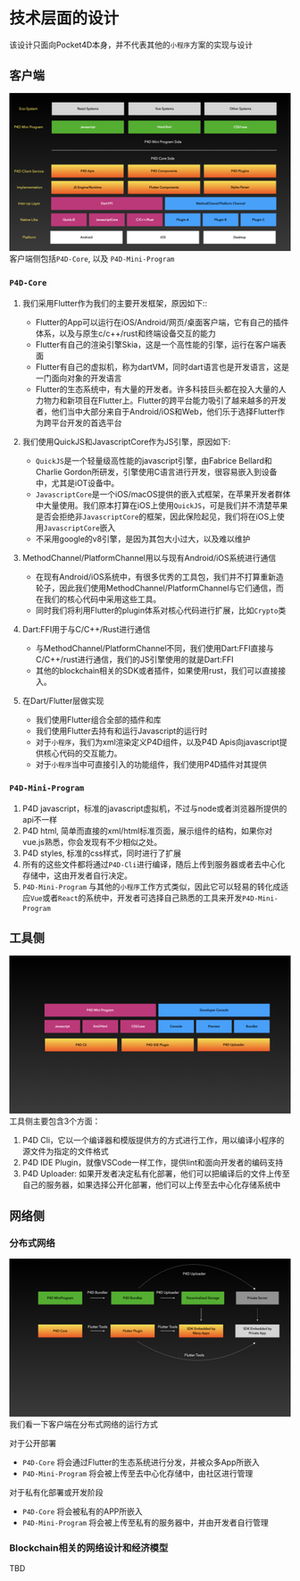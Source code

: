 # 技术层面的设计
该设计只面向Pocket4D本身，并不代表其他的`小程序`方案的实现与设计

## 客户端

![客户端架构](/assets/p4d_client_structure.001.jpeg)
客户端侧包括`P4D-Core`, 以及 `P4D-Mini-Program`

### `P4D-Core` 

1. 我们采用Flutter作为我们的主要开发框架，原因如下::
   
   * Flutter的App可以运行在iOS/Android/网页/桌面客户端，它有自己的插件体系，以及与原生c/c++/rust和终端设备交互的能力
   * Flutter有自己的渲染引擎Skia，这是一个高性能的引擎，运行在客户端表面
   * Flutter有自己的虚拟机，称为dartVM，同时dart语言也是开发语言，这是一门面向对象的开发语言
   * Flutter的生态系统中，有大量的开发者。许多科技巨头都在投入大量的人力物力和新项目在Flutter上。Flutter的跨平台能力吸引了越来越多的开发者，他们当中大部分来自于Android/iOS和Web，他们乐于选择Flutter作为跨平台开发的首选平台
  
2. 我们使用QuickJS和JavascriptCore作为JS引擎，原因如下:
   * `QuickJS`是一个轻量级高性能的javascript引擎，由Fabrice Bellard和Charlie Gordon所研发，引擎使用C语言进行开发，很容易嵌入到设备中，尤其是iOT设备中。
   * `JavascriptCore`是一个iOS/macOS提供的嵌入式框架，在苹果开发者群体中大量使用。我们原本打算在iOS上使用`QuickJS`，可是我们并不清楚苹果是否会拒绝非`JavascriptCore`的框架，因此保险起见，我们将在iOS上使用`JavascriptCore`嵌入
   * 不采用google的v8引擎，是因为其包大小过大，以及难以维护
  
3. MethodChannel/PlatformChannel用以与现有Android/iOS系统进行通信
   * 在现有Android/iOS系统中，有很多优秀的工具包，我们并不打算重新造轮子，因此我们使用MethodChannel/PlatformChannel与它们通信，而在我们的核心代码中采用这些工具。
   * 同时我们将利用Flutter的plugin体系对核心代码进行扩展，比如`Crypto`类

4. Dart:FFI用于与C/C++/Rust进行通信
   * 与MethodChannel/PlatformChannel不同，我们使用Dart:FFI直接与C/C++/rust进行通信，我们的JS引擎使用的就是Dart:FFI
   * 其他的blockchain相关的SDK或者插件，如果使用rust，我们可以直接接入。
  
5. 在Dart/Flutter层做实现
   * 我们使用Flutter组合全部的插件和库
   * 我们使用Flutter去持有和运行Javascript的运行时
   * 对于`小程序`，我们为xml渲染定义P4D组件，以及P4D Apis向javascript提供核心代码的交互能力。
   * 对于`小程序`当中可直接引入的功能组件，我们使用P4D插件对其提供


### `P4D-Mini-Program` 

1. P4D javascript，标准的javascript虚拟机，不过与node或者浏览器所提供的api不一样
2. P4D html, 简单而直接的xml/html标准页面，展示组件的结构，如果你对vue.js熟悉，你会发现有不少相似之处。
3. P4D styles, 标准的css样式，同时进行了扩展
4. 所有的这些文件都将通过`P4D-Cli`进行编译，随后上传到服务器或者去中心化存储中，这由开发者自行决定。
5. `P4D-Mini-Program` 与其他的`小程序`工作方式类似，因此它可以轻易的转化成适应`Vue`或者`React`的系统中，开发者可选择自己熟悉的工具来开发`P4D-Mini-Program`

## 工具侧
![工具侧](/assets/p4d_tooling.001.jpeg)
工具侧主要包含3个方面：
1. P4D Cli，它以一个编译器和模版提供方的方式进行工作，用以编译小程序的源文件为指定的文件格式
2. P4D IDE Plugin，就像VSCode一样工作，提供lint和面向开发者的编码支持
3. P4D Uploader: 如果开发者决定私有化部署，他们可以把编译后的文件上传至自己的服务器，如果选择公开化部署，他们可以上传至去中心化存储系统中

## 网络侧

### 分布式网络

![分布式网络](/assets/p4d_general_design.001.jpeg)
我们看一下客户端在分布式网络的运行方式


对于公开部署
* `P4D-Core` 将会通过Flutter的生态系统进行分发，并被众多App所嵌入
* `P4D-Mini-Program` 将会被上传至去中心化存储中，由社区进行管理

对于私有化部署或开发阶段
* `P4D-Core` 将会被私有的APP所嵌入
* `P4D-Mini-Program` 将会被上传至私有的服务器中，并由开发者自行管理

### Blockchain相关的网络设计和经济模型
TBD

